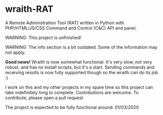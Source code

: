 # wraith-RAT

A Remote Administration Tool (RAT) written in Python with 
PHP/HTML/JS/CSS Command and Control (C&amp;C) API and panel.

WARNING: This project is unfinished!

WARNING: The info section is a bit outdated. Some of the information may not apply.

**Good news!** Wraith is now somewhat functional. It's very slow, not
very robust, and has no install scripts, but it's a start. Sending
commands and receiving results is now fully supported though so
the wraith can do its job :)

I work on this and my other projects in my spare time so this project 
can take indefinitely long to complete. Contributions are welcome. To 
contribute, please open a pull request.

The project is expected to be fully functional around: 01/03/2020


